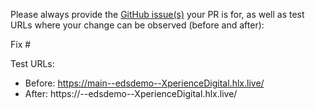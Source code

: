 Please always provide the [GitHub issue(s)](../issues) your PR is for, as well as test URLs where your change can be observed (before and after):

Fix #<gh-issue-id>

Test URLs:
- Before: https://main--edsdemo--XperienceDigital.hlx.live/
- After: https://<branch>--edsdemo--XperienceDigital.hlx.live/
